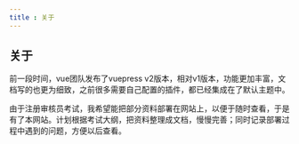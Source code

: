 ```yaml
---
title : 关于
---
```


## 关于

前一段时间，vue团队发布了vuepress v2版本，相对v1版本，功能更加丰富，文档写的也更为细致，之前很多需要自己配置的插件，都已经集成在了默认主题中。

由于注册审核员考试，我希望能把部分资料部署在网站上，以便于随时查看，于是有了本网站。计划根据考试大纲，把资料整理成文档，慢慢完善；同时记录部署过程中遇到的问题，方便以后查看。
